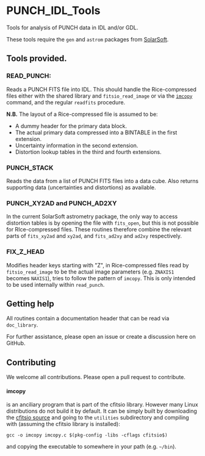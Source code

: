 # PUNCH_IDL_Tools
Tools for analysis of PUNCH data in IDL and/or GDL.

These tools require the `gen` and `astrom` packages from
[SolarSoft](https://www.lmsal.com/solarsoft/).

## Tools provided.

### READ_PUNCH:

Reads a PUNCH FITS file into IDL. This should handle the
Rice-compressed files either with the shared library and
`fitsio_read_image` or via the [`imcopy`](####imcopy) command, and the
regular `readfits` procedure.

**N.B.** The layout of a Rice-compressed file is assumed to be:

* A dummy header for the primary data block.
* The actual primary data compressed into a BINTABLE in the first
extension.
* Uncertainty information in the second extension.
* Distortion lookup tables in the third and fourth extensions.


### PUNCH_STACK

Reads the data from a list of PUNCH FITS files into a data cube. Also
returns supporting data (uncertainties and distortions) as available.

### PUNCH_XY2AD and PUNCH_AD2XY

In the current SolarSoft astrometry package, the only way to access
distortion tables is by opening the file with `fits_open`, but this is
not possible for RIce-compressed files. These routines therefore
combine the relevant parts of `fits_xy2ad` and `xy2ad`, and
`fits_ad2xy` and `ad2xy` respectively.

### FIX_Z_HEAD

Modifies header keys starting with "Z", in Rice-compressed files read
by `fitsio_read_image` to be the actual image parameters
(e.g. `ZNAXIS1` becomes `NAXIS1`), tries to follow the pattern of
`imcopy`. This is only intended to be used internally within
`read_punch`.


## Getting help

All routines contain a documentation header that can be read via
`doc_library`.

For further assistance, please open an issue or create a discussion
here on GitHub.

## Contributing
We welcome all contributions. Please open a pull request to contribute.


#### imcopy

is an anciliary program that is part of the cfitsio
library. However many Linux distributions do not build it by
default. It can be simply built by downloading the [cfitsio
source](https://heasarc.gsfc.nasa.gov/fitsio/) and going to the
`utilities` subdirectory and compiling with (assuming the cfitsio
library is installed):

    gcc -o imcopy imcopy.c $(pkg-config -libs -cflags cfitsio$)

and copying the executable to somewhere in your path (e.g. `~/bin`).
